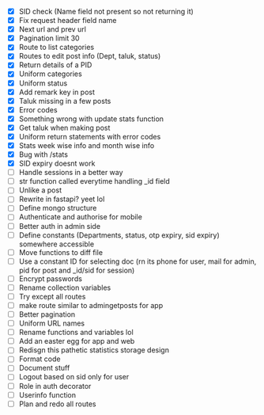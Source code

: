 - [x] SID check (Name field not present so not returning it)
- [x] Fix request header field name
- [x] Next url and prev url
- [x] Pagination limit 30
- [x] Route to list categories 
- [x] Routes to edit post info (Dept, taluk, status)
- [x] Return details of a PID
- [x] Uniform categories
- [x] Uniform status
- [x] Add remark key in post
- [x] Taluk missing in a few posts
- [x] Error codes
- [x] Something wrong with update stats function
- [x] Get taluk when making post
- [x] Uniform return statements with error codes
- [x] Stats week wise info and month wise info
- [x] Bug with /stats
- [x] SID expiry doesnt work
- [ ] Handle sessions in a better way
- [ ] str function called everytime handling _id field
- [ ] Unlike a post
- [ ] Rewrite in fastapi? yeet lol
- [ ] Define mongo structure
- [ ] Authenticate and authorise for mobile
- [ ] Better auth in admin side
- [ ] Define constants (Departments, status, otp expiry, sid expiry) somewhere accessible
- [ ] Move functions to diff file
- [ ] Use a constant ID for selecting doc (rn its phone for user, mail for admin, pid for post and _id/sid for session)
- [ ] Encrypt passwords
- [ ] Rename collection variables
- [ ] Try except all routes
- [ ] make route similar to admingetposts for app
- [ ] Better pagination
- [ ] Uniform URL names
- [ ] Rename functions and variables lol
- [ ] Add an easter egg for app and web
- [ ] Redisgn this pathetic statistics storage design
- [ ] Format code
- [ ] Document stuff
- [ ] Logout based on sid only for user
- [ ] Role in auth decorator
- [ ] Userinfo function
- [ ] Plan and redo all routes